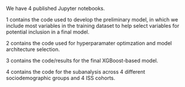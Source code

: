 We have 4 published Jupyter notebooks.


1 contains the code used to develop the preliminary model, in which we include most variables in the training dataset to help select variables for potential inclusion in a final model.

2 contains the code used for hyperparamater optimzation and model architecture selection.

3 contains the code/results for the final XGBoost-based model.

4 contains the code for the subanalysis across 4 different sociodemographic groups and 4 ISS cohorts.
